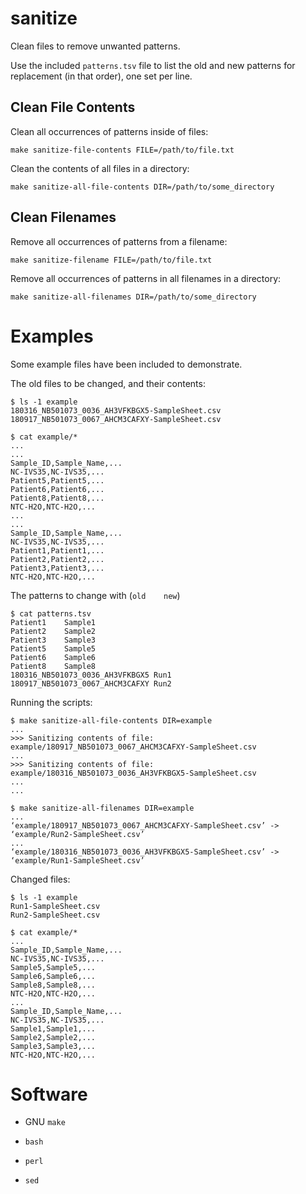 # sanitize

Clean files to remove unwanted patterns.

Use the included `patterns.tsv` file to list the old and new patterns for replacement (in that order), one set per line.

## Clean File Contents

Clean all occurrences of patterns inside of files:

```
make sanitize-file-contents FILE=/path/to/file.txt
```

Clean the contents of all files in a directory:

```
make sanitize-all-file-contents DIR=/path/to/some_directory
```

## Clean Filenames

Remove all occurrences of patterns from a filename:

```
make sanitize-filename FILE=/path/to/file.txt
```

Remove all occurrences of patterns in all filenames in a directory:

```
make sanitize-all-filenames DIR=/path/to/some_directory
```

# Examples

Some example files have been included to demonstrate.

The old files to be changed, and their contents:

```
$ ls -1 example
180316_NB501073_0036_AH3VFKBGX5-SampleSheet.csv
180917_NB501073_0067_AHCM3CAFXY-SampleSheet.csv

$ cat example/*
...
...
Sample_ID,Sample_Name,...
NC-IVS35,NC-IVS35,...
Patient5,Patient5,...
Patient6,Patient6,...
Patient8,Patient8,...
NTC-H2O,NTC-H2O,...
...
...
Sample_ID,Sample_Name,...
NC-IVS35,NC-IVS35,...
Patient1,Patient1,...
Patient2,Patient2,...
Patient3,Patient3,...
NTC-H2O,NTC-H2O,...
```

The patterns to change with (`old    new`)

```
$ cat patterns.tsv
Patient1	Sample1
Patient2	Sample2
Patient3	Sample3
Patient5	Sample5
Patient6	Sample6
Patient8	Sample8
180316_NB501073_0036_AH3VFKBGX5	Run1
180917_NB501073_0067_AHCM3CAFXY	Run2
```

Running the scripts:

```
$ make sanitize-all-file-contents DIR=example
...
>>> Sanitizing contents of file: example/180917_NB501073_0067_AHCM3CAFXY-SampleSheet.csv
...
>>> Sanitizing contents of file: example/180316_NB501073_0036_AH3VFKBGX5-SampleSheet.csv
...
...

$ make sanitize-all-filenames DIR=example
...
‘example/180917_NB501073_0067_AHCM3CAFXY-SampleSheet.csv’ -> ‘example/Run2-SampleSheet.csv’
...
‘example/180316_NB501073_0036_AH3VFKBGX5-SampleSheet.csv’ -> ‘example/Run1-SampleSheet.csv’
```

Changed files:

```
$ ls -1 example
Run1-SampleSheet.csv
Run2-SampleSheet.csv

$ cat example/*
...
Sample_ID,Sample_Name,...
NC-IVS35,NC-IVS35,...
Sample5,Sample5,...
Sample6,Sample6,...
Sample8,Sample8,...
NTC-H2O,NTC-H2O,...
...
Sample_ID,Sample_Name,...
NC-IVS35,NC-IVS35,...
Sample1,Sample1,...
Sample2,Sample2,...
Sample3,Sample3,...
NTC-H2O,NTC-H2O,...
```

# Software

- GNU `make`

- `bash`

- `perl`

- `sed`
